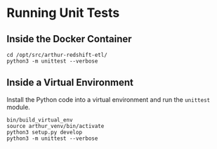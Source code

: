 # Running Unit Tests

## Inside the Docker Container

```shell
cd /opt/src/arthur-redshift-etl/
python3 -m unittest --verbose
```

## Inside a Virtual Environment

Install the Python code into a virtual environment and run the `unittest` module.

```shell
bin/build_virtual_env
source arthur_venv/bin/activate
python3 setup.py develop
python3 -m unittest --verbose
```
